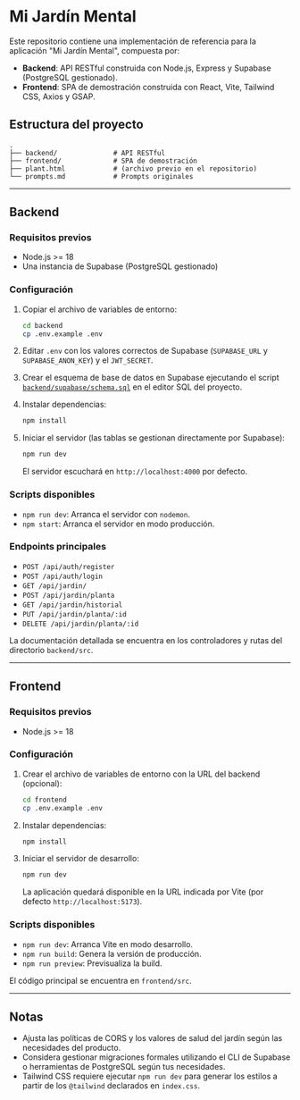 # Mi Jardín Mental

Este repositorio contiene una implementación de referencia para la aplicación "Mi Jardín Mental", compuesta por:

- **Backend**: API RESTful construida con Node.js, Express y Supabase (PostgreSQL gestionado).
- **Frontend**: SPA de demostración construida con React, Vite, Tailwind CSS, Axios y GSAP.

## Estructura del proyecto

```
.
├── backend/              # API RESTful
├── frontend/             # SPA de demostración
├── plant.html            # (archivo previo en el repositorio)
└── prompts.md            # Prompts originales
```

---

## Backend

### Requisitos previos

- Node.js >= 18
- Una instancia de Supabase (PostgreSQL gestionado)

### Configuración

1. Copiar el archivo de variables de entorno:

   ```bash
   cd backend
   cp .env.example .env
   ```

2. Editar `.env` con los valores correctos de Supabase (`SUPABASE_URL` y `SUPABASE_ANON_KEY`) y el `JWT_SECRET`.

3. Crear el esquema de base de datos en Supabase ejecutando el script [`backend/supabase/schema.sql`](backend/supabase/schema.sql) en el editor SQL del proyecto.

4. Instalar dependencias:

   ```bash
   npm install
   ```

5. Iniciar el servidor (las tablas se gestionan directamente por Supabase):

   ```bash
   npm run dev
   ```

   El servidor escuchará en `http://localhost:4000` por defecto.

### Scripts disponibles

- `npm run dev`: Arranca el servidor con `nodemon`.
- `npm start`: Arranca el servidor en modo producción.

### Endpoints principales

- `POST /api/auth/register`
- `POST /api/auth/login`
- `GET /api/jardin/`
- `POST /api/jardin/planta`
- `GET /api/jardin/historial`
- `PUT /api/jardin/planta/:id`
- `DELETE /api/jardin/planta/:id`

La documentación detallada se encuentra en los controladores y rutas del directorio `backend/src`.

---

## Frontend

### Requisitos previos

- Node.js >= 18

### Configuración

1. Crear el archivo de variables de entorno con la URL del backend (opcional):

   ```bash
   cd frontend
   cp .env.example .env
   ```

2. Instalar dependencias:

   ```bash
   npm install
   ```

3. Iniciar el servidor de desarrollo:

   ```bash
   npm run dev
   ```

   La aplicación quedará disponible en la URL indicada por Vite (por defecto `http://localhost:5173`).

### Scripts disponibles

- `npm run dev`: Arranca Vite en modo desarrollo.
- `npm run build`: Genera la versión de producción.
- `npm run preview`: Previsualiza la build.

El código principal se encuentra en `frontend/src`.

---

## Notas

- Ajusta las políticas de CORS y los valores de salud del jardín según las necesidades del producto.
- Considera gestionar migraciones formales utilizando el CLI de Supabase o herramientas de PostgreSQL según tus necesidades.
- Tailwind CSS requiere ejecutar `npm run dev` para generar los estilos a partir de los `@tailwind` declarados en `index.css`.
